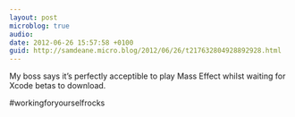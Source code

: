 ```yaml
---
layout: post
microblog: true
audio: 
date: 2012-06-26 15:57:58 +0100
guid: http://samdeane.micro.blog/2012/06/26/t217632804928892928.html
---
```

My boss says it’s perfectly acceptible to play Mass Effect whilst waiting for Xcode betas to download.

#workingforyourselfrocks
